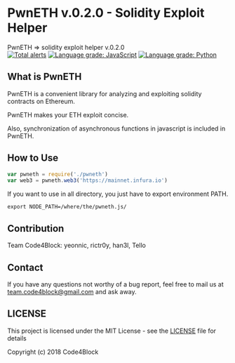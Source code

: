 # PwnETH v.0.2.0 - Solidity Exploit Helper
PwnETH => solidity exploit helper v.0.2.0    
[![Total alerts](https://img.shields.io/lgtm/alerts/g/TEAM-C4B/pwneth.svg?logo=lgtm&logoWidth=18)](https://lgtm.com/projects/g/TEAM-C4B/pwneth/alerts/)
[![Language grade: JavaScript](https://img.shields.io/lgtm/grade/javascript/g/TEAM-C4B/pwneth.svg?logo=lgtm&logoWidth=18)](https://lgtm.com/projects/g/TEAM-C4B/pwneth/context:javascript)
[![Language grade: Python](https://img.shields.io/lgtm/grade/python/g/TEAM-C4B/pwneth.svg?logo=lgtm&logoWidth=18)](https://lgtm.com/projects/g/TEAM-C4B/pwneth/context:python)

## What is PwnETH
PwnETH is a convenient library for analyzing and exploiting solidity contracts on Ethereum.

PwnETH makes your ETH exploit concise.

Also, synchronization of asynchronous functions in javascript is included in PwnETH.

## How to Use
```javascript
var pwneth = require('./pwneth')
var web3 = pwneth.web3('https://mainnet.infura.io')
```

If you want to use in all directory, you just have to export environment PATH.

```
export NODE_PATH=/where/the/pwneth.js/
```

## Contribution
Team Code4Block: yeonnic, rictr0y, han3l, Tello

## Contact
If you have any questions not worthy of a bug report, feel free to mail us at team.code4block@gmail.com and ask away.

## LICENSE

This project is licensed under the MIT License - see the [LICENSE](LICENSE) file for details

Copyright (c) 2018 Code4Block
